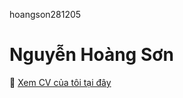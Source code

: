 hoangson281205
# Nguyễn Hoàng Sơn
📄 [Xem CV của tôi tại đây](https://hoangson281205.github.io/DevResume-Theme/)
